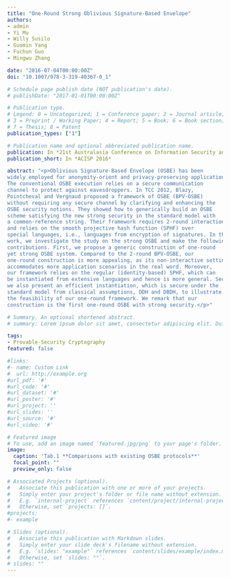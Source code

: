 ```yaml
---
title: "One-Round Strong Oblivious Signature-Based Envelope"
authors:
- admin
- Yi Mu
- Willy Susilo
- Guomin Yang
- Fuchun Guo
- Mingwu Zhang

date: "2016-07-04T00:00:00Z"
doi: "10.1007/978-3-319-40367-0_1"

# Schedule page publish date (NOT publication's date).
# publishDate: "2017-01-01T00:00:00Z"

# Publication type.
# Legend: 0 = Uncategorized; 1 = Conference paper; 2 = Journal article;
# 3 = Preprint / Working Paper; 4 = Report; 5 = Book; 6 = Book section;
# 7 = Thesis; 8 = Patent
publication_types: ["1"]

# Publication name and optional abbreviated publication name.
publication: In *21st Australasia Conference on Information Security and Privacy*
publication_short: In *ACISP 2016*

abstract: "<p>Oblivious Signature-Based Envelope (OSBE) has been
widely employed for anonymity-orient and privacy-preserving applications.
The conventional OSBE execution relies on a secure communication
channel to protect against eavesdroppers. In TCC 2012, Blazy,
Pointcheval and Vergnaud proposed a framework of OSBE (BPV-OSBE)
without requiring any secure channel by clarifying and enhancing the
OSBE security notions. They showed how to generically build an OSBE
scheme satisfying the new strong security in the standard model with
a common-reference string. Their framework requires 2-round interactions
and relies on the smooth projective hash function (SPHF) over
special languages, i.e., languages from encryption of signatures. In this
work, we investigate the study on the strong OSBE and make the following
contributions. First, we propose a generic construction of one-round
yet strong OSBE system. Compared to the 2-round BPV-OSBE, our
one-round construction is more appealing, as its non-interactive setting
accommodates more application scenarios in the real word. Moreover,
our framework relies on the regular (identity-based) SPHF, which can
be instantiated from extensive languages and hence is more general. Second,
we also present an efficient instantiation, which is secure under the
standard model from classical assumptions, DDH and DBDH, to illustrate
the feasibility of our one-round framework. We remark that our
construction is the first one-round OSBE with strong security.</p>"

# Summary. An optional shortened abstract.
# summary: Lorem ipsum dolor sit amet, consectetur adipiscing elit. Duis posuere tellus ac convallis placerat. Proin tincidunt magna sed ex sollicitudin condimentum.

tags:
- Provable-Security Cryptography
featured: false

#links:
#- name: Custom Link
#  url: http://example.org
#url_pdf: '#'
#url_code: '#'
#url_dataset: '#'
#url_poster: '#'
#url_project: ''
#url_slides: ''
#url_source: '#'
#url_video: '#'

# Featured image
# To use, add an image named `featured.jpg/png` to your page's folder. 
image:
  caption: 'Tab.1 **Comparisons with existing OSBE protocols**'
  focal_point: ""
  preview_only: false

# Associated Projects (optional).
#   Associate this publication with one or more of your projects.
#   Simply enter your project's folder or file name without extension.
#   E.g. `internal-project` references `content/project/internal-project/index.md`.
#   Otherwise, set `projects: []`.
#projects:
#- example

# Slides (optional).
#   Associate this publication with Markdown slides.
#   Simply enter your slide deck's filename without extension.
#   E.g. `slides: "example"` references `content/slides/example/index.md`.
#   Otherwise, set `slides: ""`.
# slides: ""
---
```

